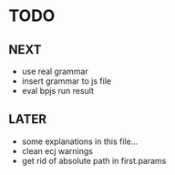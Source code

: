 TODO
====

NEXT
----
- use real grammar
- insert grammar to js file
- eval bpjs run result

LATER
-----
- some explanations in this file...
- clean ecj warnings
- get rid of absolute path in first.params

